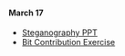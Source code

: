 #### March 17

* [Steganography PPT](http://eccentric.missouristate.edu/class/CSC-545-645/001/_Download/ppt/09Steganography.pptx)
* [Bit Contribution Exercise](/exercises/bit_contribution/bit_contribution.pde)
